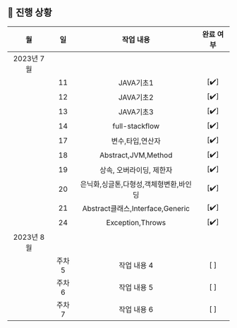 ## 🚟 진행 상황

|     월      |     일     |     작업 내용      | 완료 여부 |
| :---------: | :---------: | :----------------: | :-------: |
|   2023년 7월 |             |                    |           |
|             |     11   | JAVA기초1        |    [✔️]    |
|             |     12   | JAVA기초2        |    [✔️]    |
|             |     13   | JAVA기초3        |    [✔️]    |
|             |     14   | full-stackflow        |    [✔️]    |
|             |     17   | 변수,타입,연산자        |    [✔️]    |
|             |     18   | Abstract,JVM,Method        |    [✔️]    |
|             |     19   | 상속, 오버라이딩, 제한자       |    [✔️]    |
|             |     20   | 은닉화,싱글톤,다형성,객체형변환,바인딩       |    [✔️]    |
|             |     21   | Abstract클래스,Interface,Generic       |  [✔️]      |
|             |     24   | Exception,Throws       |  [✔️]      |
|   2023년 8월 |             |                    |           |
|             |     주차 5   | 작업 내용 4        |    [ ]    |
|             |     주차 6   | 작업 내용 5        |    [ ]    |
|             |     주차 7   | 작업 내용 6        |    [ ]    |
